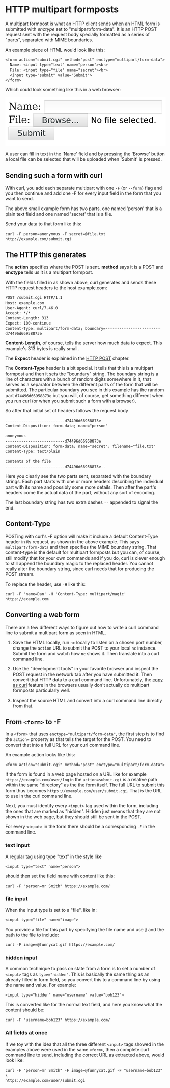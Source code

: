 # HTTP multipart formposts

A multipart formpost is what an HTTP client sends when an HTML form is
submitted with *enctype* set to "multipart/form-data". It is an HTTP POST
request sent with the request body specially formatted as a series of "parts",
separated with MIME boundaries.

An example piece of HTML would look like this:

~~~
<form action="submit.cgi" method="post" enctype="multipart/form-data">
  Name: <input type="text" name="person"><br>
  File: <input type="file" name="secret"><br>
  <input type="submit" value="Submit">
</form>
~~~
Which could look something like this in a web browser:

![a multipart form](multipart-form.png)

A user can fill in text in the 'Name' field and by pressing the 'Browse'
button a local file can be selected that will be uploaded when 'Submit' is
pressed.

## Sending such a form with curl

With curl, you add each separate multipart with one `-F` (or `--form`) flag
and you then continue and add one -F for every input field in the form that
you want to send.

The above small example form has two parts, one named 'person' that is a plain
text field and one named 'secret' that is a file.

Send your data to that form like this:

    curl -F person=anonymous -F secret=@file.txt http://example.com/submit.cgi

## The HTTP this generates

The **action** specifies where the POST is sent. **method** says it is a POST
and **enctype** tells us it is a multipart formpost.

With the fields filled in as shown above, curl generates and sends these HTTP
request headers to the host example.com:

    POST /submit.cgi HTTP/1.1
    Host: example.com
    User-Agent: curl/7.46.0
    Accept: */*
    Content-Length: 313
    Expect: 100-continue
    Content-Type: multipart/form-data; boundary=------------------------d74496d66958873e

**Content-Length**, of course, tells the server how much data to expect. This
example's 313 bytes is really small.

The **Expect** header is explained in the [HTTP POST](http-post.md) chapter.

The **Content-Type** header is a bit special. It tells that this is a
multipart formpost and then it sets the "boundary" string. The boundary string
is a line of characters with a bunch of random digits somewhere in it, that
serves as a separator between the different parts of the form that will be
submitted. The particular boundary you see in this example has the random part
`d74496d66958873e` but you will, of course, get something different when you run
curl (or when you submit such a form with a browser).

So after that initial set of headers follows the request body

    --------------------------d74496d66958873e
    Content-Disposition: form-data; name="person"

    anonymous
    --------------------------d74496d66958873e
    Content-Disposition: form-data; name="secret"; filename="file.txt"
    Content-Type: text/plain

    contents of the file
    --------------------------d74496d66958873e--

Here you clearly see the two parts sent, separated with the boundary
strings. Each part starts with one or more headers describing the individual
part with its name and possibly some more details. Then after the part's
headers come the actual data of the part, without any sort of encoding.

The last boundary string has two extra dashes `--` appended to signal the end.

## Content-Type

POSTing with curl's -F option will make it include a default Content-Type
header in its request, as shown in the above example. This says
`multipart/form-data` and then specifies the MIME boundary string. That
content-type is the default for multipart formposts but you can, of course,
still modify that for your own commands and if you do, curl is clever enough
to still append the boundary magic to the replaced header. You cannot really
alter the boundary string, since curl needs that for producing the POST
stream.

To replace the header, use `-H` like this:

    curl -F 'name=Dan' -H 'Content-Type: multipart/magic' https://example.com

## Converting a web form

There are a few different ways to figure out how to write a curl command line
to submit a multipart form as seen in HTML.

1. Save the HTML locally, run `nc` locally to listen on a chosen port number,
   change the `action` URL to submit the POST to your local `nc`
   instance. Submit the form and watch how `nc` shows it. Then translate into
   a curl command line.

2. Use the "development tools" in your favorite browser and inspect the POST
   request in the network tab after you have submitted it. Then convert that
   HTTP data to a curl command line. Unfortunately, the [copy as
   curl](../usingcurl/copyas.md) feature in the browsers usually don't actually
   do multipart formposts particularly well.

3. Inspect the source HTML and convert into a curl command line directly from
   that.

## From `<form>` to -F

In a `<form>` that uses `enctype="multipart/form-data"`, the first step is to
find the `action=` property as that tells the target for the POST. You need to
convert that into a full URL for your curl command line.

An example action looks like this:

    <form action="submit.cgi" method="post" enctype="multipart/form-data">

If the form is found in a web page hosted on a URL like for example
`https://example.com/user/login` the `action=submit.cgi` is a relative path
within the same "directory" as the the form itself. The full URL to submit
this form thus becomes `https://example.com/user/submit.cgi`. That is the URL
to use in the curl command line.

Next, you must identify every `<input>` tag used within the form, including
the ones that are marked as "hidden". Hidden just means that they are not
shown in the web page, but they should still be sent in the POST.

For every `<input>` in the form there should be a corresponding `-F` in the
command line.

### text input

A regular tag using type "text" in the style like

    <input type="text" name="person">

should then set the field name with content like this:

    curl -F "person=mr Smith" https://example.com/

### file input

When the input type is set to a "file", like in:

    <input type="file" name="image">

You provide a file for this part by specifying the file name and use `@` and
the path to the file to include:

    curl -F image=@funnycat.gif https://example.com/

### hidden input

A common technique to pass on state from a form is to set a number of
`<input>` tags as `type="hidden"`. This is basically the same thing as an
already filled in form field, so you convert this to a command line by using
the name and value. For example:

    <input type="hidden" name="username" value="bob123">

This is converted like for the normal text field, and here you know what the
content should be:

    curl -F "username=bob123" https://example.com/

### All fields at once

If we toy with the idea that all the three different `<input>` tags showed in
the examples above were used in the same `<form>`, then a complete curl
command line to send, including the correct URL as extracted above, would look
like:

    curl -F "person=mr Smith" -F image=@funnycat.gif -F "username=bob123" \
    https://example.com/user/submit.cgi

